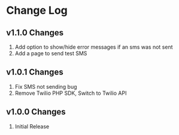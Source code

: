 # Change Log
## v1.1.0 Changes
1. Add option to show/hide error messages if an sms was not sent
2. Add a page to send test SMS

## v1.0.1 Changes
1. Fix SMS not sending bug
2. Remove Twilio PHP SDK, Switch to Twilio API

## v1.0.0 Changes
1. Initial Release